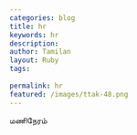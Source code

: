 ```yaml
---
categories: blog
title: hr
keywords: hr
description: 
author: Tamilan
layout: Ruby
tags: 
 
permalink: hr
featured: /images/ttak-48.png
---
```

  
மணிநேரம்  
